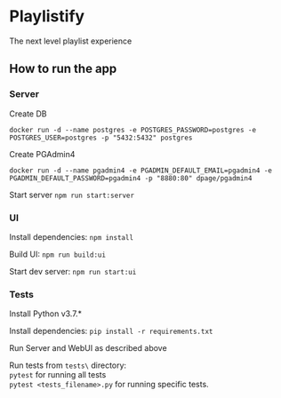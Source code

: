 # Playlistify

The next level playlist experience

## How to run the app

### Server

Create DB

`docker run -d --name postgres -e POSTGRES_PASSWORD=postgres -e POSTGRES_USER=postgres -p "5432:5432" postgres`

Create PGAdmin4

`docker run -d --name pgadmin4 -e PGADMIN_DEFAULT_EMAIL=pgadmin4 -e PGADMIN_DEFAULT_PASSWORD=pgadmin4 -p "8880:80" dpage/pgadmin4`

Start server
`npm run start:server`

### UI

Install dependencies:
`npm install`

Build UI:
`npm run build:ui`

Start dev server:
`npm run start:ui`

### Tests
Install Python v3.7.*

Install dependencies:
`pip install -r requirements.txt`

Run Server and WebUI as described above

Run tests from `tests\` directory:  
`pytest` for running all tests  
`pytest <tests_filename>.py` for running specific tests.

